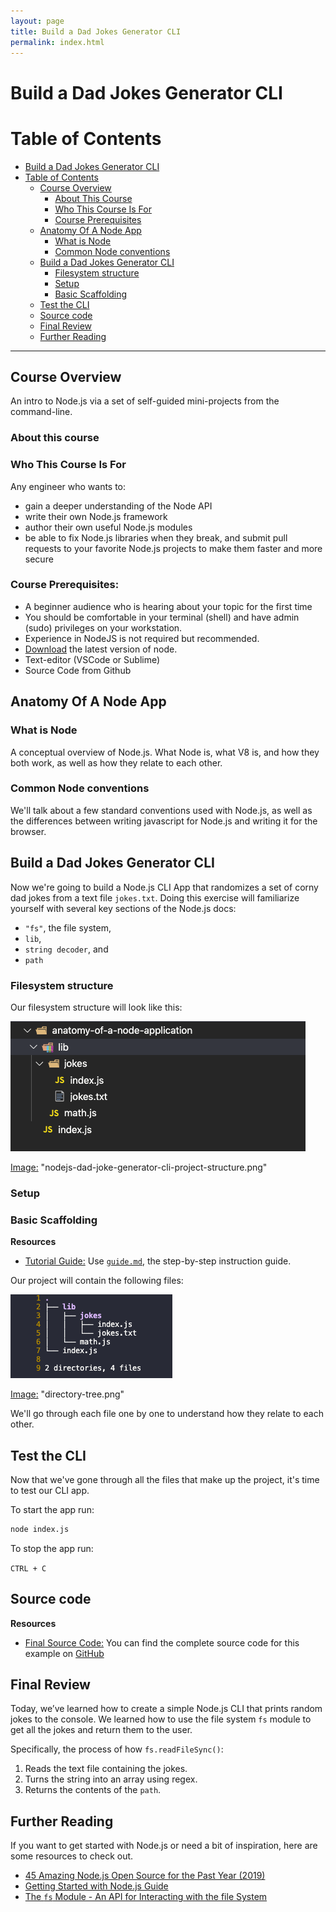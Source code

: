```yaml
---
layout: page
title: Build a Dad Jokes Generator CLI
permalink: index.html
---
```


# Build a Dad Jokes Generator CLI

# Table of Contents

- [Build a Dad Jokes Generator CLI](#build-a-dad-jokes-generator-cli)
- [Table of Contents](#table-of-contents)
  - [Course Overview](#course-overview)
    - [About This Course](#about-this-course)
    - [Who This Course Is For](#who-this-course-is-for)
    - [Course Prerequisites](#course-prerequisites)
  - [Anatomy Of A Node App](#anatomy-of-a-node-app)
    - [What is Node](#what-is-node)
    - [Common Node conventions](#common-node-conventions)
  - [Build a Dad Jokes Generator CLI](#build-a-dad-jokes-generator-cli-1)
    - [Filesystem structure](#filesystem-structure)
    - [Setup](#setup)
    - [Basic Scaffolding](#basic-scaffolding)
  - [Test the CLI](#test-the-cli)
  - [Source code](#source-code)
  - [Final Review](#final-review)
  - [Further Reading](#further-reading)

---


## Course Overview

An intro to Node.js via a set of self-guided mini-projects from the command-line.

### About this course

### Who This Course Is For
Any engineer who wants to:

- gain a deeper understanding of the Node API
- write their own Node.js framework
- author their own useful Node.js modules
- be able to fix Node.js libraries when they break, and submit pull requests to your favorite Node.js projects to make them faster and more secure

### Course Prerequisites:
- A beginner audience who is hearing about your topic for the first time
- You should be comfortable in your terminal (shell) and have admin (sudo) privileges on your workstation.
- Experience in NodeJS is not required but recommended.
- [Download](https://nodejs.org/en/download/) the latest version of node.
- Text-editor (VSCode or Sublime)
- Source Code from Github

## Anatomy Of A Node App

### What is Node

A conceptual overview of Node.js. What Node is, what V8 is, and how they both work, as well as how they relate to each other.

### Common Node conventions

We'll talk about a few standard conventions used with Node.js, as well as the differences between writing javascript for Node.js and writing it for the browser.

## Build a Dad Jokes Generator CLI
Now we're going to build a Node.js CLI App that randomizes a set of corny dad jokes from a text file `jokes.txt`. Doing this exercise will familiarize yourself with several key sections of the Node.js docs:

- `"fs"`, the file system,
- `lib`,
- `string decoder`, and
- `path`

### Filesystem structure

Our filesystem structure will look like this:

![nodejs-dad-joke-generator-cli-project-structure](https://raw.githubusercontent.com/fredsiika/node-academy/master/Section-1/nodejs-dad-joke-generator-cli-project-structure.png)

[Image:](https://raw.githubusercontent.com/fredsiika/node-academy/master/Section-1/nodejs-dad-joke-generator-cli-project-structure.png) "nodejs-dad-joke-generator-cli-project-structure.png"

### Setup

### Basic Scaffolding

**Resources**

- [Tutorial Guide:](https://github.com/fredsiika/node-academy/blob/master/Section-1/resources/guide.md) Use [`guide.md`](https://github.com/fredsiika/node-academy/blob/master/Section-1/resources/guide.md), the step-by-step instruction guide.

Our project will contain the following files:

![directory-tree](https://raw.githubusercontent.com/fredsiika/node-academy/master/Section-1/directory-tree.png)

[Image:](https://raw.githubusercontent.com/fredsiika/node-academy/master/Section-1/directory-tree.png)
"directory-tree.png"

We'll go through each file one by one to understand how they relate to each other.

## Test the CLI

Now that we've gone through all the files that make up the project, it's time to test our CLI app.

To start the app run:

```bash
node index.js
```

To stop the app run:

`CTRL + C`

## Source code

**Resources**

- [Final Source Code:](https://github.com/fredsiika/node-academy/tree/master/Section-1/FINAL) You can find the complete source code for this example on [GitHub](https://github.com/fredsiika/node-academy/tree/master/Section-1/FINAL)

## Final Review

Today, we’ve learned how to create a simple Node.js CLI that prints random jokes to the console. We learned how to use the file system `fs` module to get all the jokes and return them to the user.

Specifically, the process of how `fs.readFileSync()`:
1. Reads the text file containing the jokes.
2. Turns the string into an array using regex.
3. Returns the contents of the `path`.

## Further Reading

If you want to get started with Node.js or need a bit of inspiration, here are some resources to check out. 
- [45 Amazing Node.js Open Source for the Past Year (2019)](https://medium.mybridge.co/45-amazing-node-js-open-source-for-the-past-year-v-2019-c774d750e925)
- [Getting Started with Node.js Guide](https://nodejs.org/en/docs/guides/getting-started-guide/)
- [The `fs` Module - An API for Interacting with the file System](https://nodejs.org/api/fs.html)
